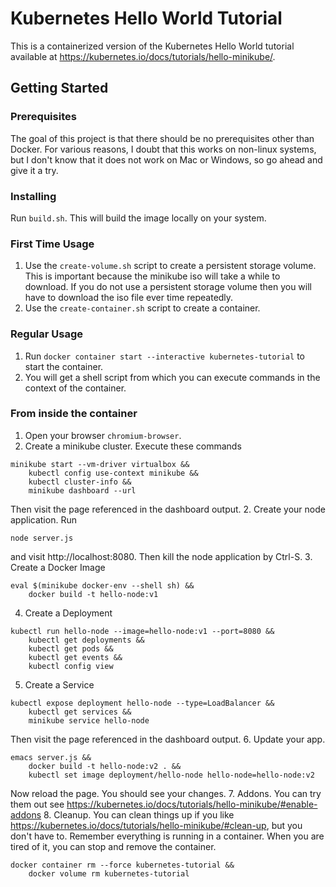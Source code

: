 # Kubernetes Hello World Tutorial
This is a containerized version of the Kubernetes Hello World tutorial available at https://kubernetes.io/docs/tutorials/hello-minikube/.

## Getting Started

### Prerequisites
The goal of this project is that there should be no prerequisites other than Docker.
For various reasons, I doubt that this works on non-linux systems, but I don't know that
it does not work on Mac or Windows, so go ahead and give it a try.

### Installing
Run `build.sh`.
This will build the image locally on your system.

### First Time Usage
1. Use the `create-volume.sh` script to create a persistent storage volume.
This is important because the minikube iso will take a while to download.
If you do not use a persistent storage volume then you will have to download
the iso file ever time repeatedly.
2. Use the `create-container.sh` script to create a container.

### Regular Usage
1. Run `docker container start --interactive kubernetes-tutorial` to start the container.
2. You will get a shell script from which you can execute commands in the context of the container.

### From inside the container
1. Open your browser `chromium-browser`.
2. Create a minikube cluster.  Execute these commands
```
minikube start --vm-driver virtualbox &&
    kubectl config use-context minikube &&
    kubectl cluster-info &&
    minikube dashboard --url
```
Then visit the page referenced in the dashboard output. 
2. Create your node application.  Run
```
node server.js
```
and visit http://localhost:8080.  Then kill the node application by Ctrl-S.
3. Create a Docker Image
```
eval $(minikube docker-env --shell sh) &&
    docker build -t hello-node:v1
```
4. Create a Deployment
```
kubectl run hello-node --image=hello-node:v1 --port=8080 &&
    kubectl get deployments &&
    kubectl get pods &&
    kubectl get events &&
    kubectl config view
```
5. Create a Service
```
kubectl expose deployment hello-node --type=LoadBalancer &&
    kubectl get services &&
    minikube service hello-node
```
Then visit the page referenced in the dashboard output.
6. Update your app.
```
emacs server.js &&
    docker build -t hello-node:v2 . &&
    kubectl set image deployment/hello-node hello-node=hello-node:v2
```
Now reload the page.  You should see your changes.
7. Addons.  You can try them out see https://kubernetes.io/docs/tutorials/hello-minikube/#enable-addons
8. Cleanup.  You can clean things up if you like https://kubernetes.io/docs/tutorials/hello-minikube/#clean-up, but you don't have to.  Remember everything is running in a container.  When you are tired of it, you can stop and remove the container.
```
docker container rm --force kubernetes-tutorial &&
    docker volume rm kubernetes-tutorial
```
 


